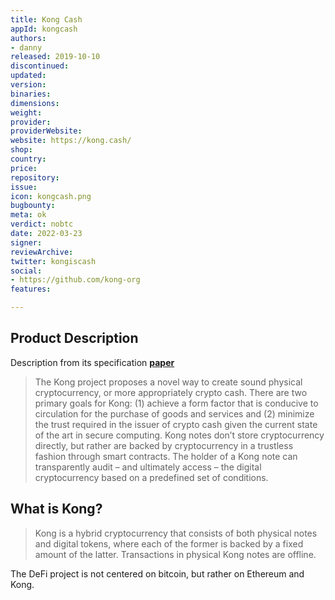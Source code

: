```yaml
---
title: Kong Cash
appId: kongcash
authors:
- danny
released: 2019-10-10
discontinued: 
updated: 
version: 
binaries: 
dimensions: 
weight: 
provider: 
providerWebsite: 
website: https://kong.cash/
shop: 
country: 
price: 
repository: 
issue: 
icon: kongcash.png
bugbounty: 
meta: ok
verdict: nobtc
date: 2022-03-23
signer: 
reviewArchive: 
twitter: kongiscash
social:
- https://github.com/kong-org
features: 

---
```


## Product Description

Description from its specification **[paper](https://ipfs.io/ipfs/QmbHnwBuM7Y41Q1DqnMDRx8yQ1aCMtqVka9biPY6cjWogq)**

> The Kong project proposes a novel way to create sound physical cryptocurrency,
or more appropriately crypto cash. There are two primary goals for Kong: (1)
achieve a form factor that is conducive to circulation for the purchase of goods
and services and (2) minimize the trust required in the issuer of crypto cash
given the current state of the art in secure computing. Kong notes don’t store
cryptocurrency directly, but rather are backed by cryptocurrency in a trustless
fashion through smart contracts. The holder of a Kong note can transparently
audit – and ultimately access – the digital cryptocurrency based on a predefined
set of conditions.

## What is Kong?

> Kong is a hybrid cryptocurrency that consists of both physical notes and digital tokens, where each of the former is backed by a fixed amount of the latter. Transactions in physical Kong notes are offline.

The DeFi project is not centered on bitcoin, but rather on Ethereum and Kong.